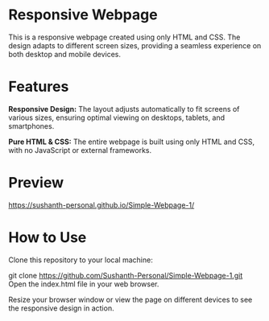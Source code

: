 # Responsive Webpage
This is a responsive webpage created using only HTML and CSS. The design adapts to different screen sizes, providing a seamless experience on both desktop and mobile devices.

# Features
**Responsive Design:** The layout adjusts automatically to fit screens of various sizes, ensuring optimal viewing on desktops, tablets, and smartphones.


**Pure HTML & CSS:** The entire webpage is built using only HTML and CSS, with no JavaScript or external frameworks.

# Preview
https://sushanth-personal.github.io/Simple-Webpage-1/

# How to Use
Clone this repository to your local machine:

git clone https://github.com/Sushanth-Personal/Simple-Webpage-1.git
Open the index.html file in your web browser.

Resize your browser window or view the page on different devices to see the responsive design in action.
